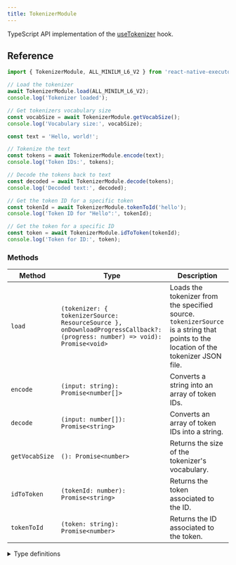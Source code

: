 ```yaml
---
title: TokenizerModule
---
```


TypeScript API implementation of the [useTokenizer](../../02-hooks/01-natural-language-processing/useTokenizer.md) hook.

## Reference

```typescript
import { TokenizerModule, ALL_MINILM_L6_V2 } from 'react-native-executorch';

// Load the tokenizer
await TokenizerModule.load(ALL_MINILM_L6_V2);
console.log('Tokenizer loaded');

// Get tokenizers vocabulary size
const vocabSize = await TokenizerModule.getVocabSize();
console.log('Vocabulary size:', vocabSize);

const text = 'Hello, world!';

// Tokenize the text
const tokens = await TokenizerModule.encode(text);
console.log('Token IDs:', tokens);

// Decode the tokens back to text
const decoded = await TokenizerModule.decode(tokens);
console.log('Decoded text:', decoded);

// Get the token ID for a specific token
const tokenId = await TokenizerModule.tokenToId('hello');
console.log('Token ID for "Hello":', tokenId);

// Get the token for a specific ID
const token = await TokenizerModule.idToToken(tokenId);
console.log('Token for ID:', token);
```

### Methods

| Method         | Type                                                                                                                       | Description                                                                                                                          |
| -------------- | -------------------------------------------------------------------------------------------------------------------------- | ------------------------------------------------------------------------------------------------------------------------------------ |
| `load`         | `(tokenizer: { tokenizerSource: ResourceSource }, onDownloadProgressCallback?: (progress: number) => void): Promise<void>` | Loads the tokenizer from the specified source. `tokenizerSource` is a string that points to the location of the tokenizer JSON file. |
| `encode`       | `(input: string): Promise<number[]>`                                                                                       | Converts a string into an array of token IDs.                                                                                        |
| `decode`       | `(input: number[]): Promise<string>`                                                                                       | Converts an array of token IDs into a string.                                                                                        |
| `getVocabSize` | `(): Promise<number>`                                                                                                      | Returns the size of the tokenizer's vocabulary.                                                                                      |
| `idToToken`    | `(tokenId: number): Promise<string>`                                                                                       | Returns the token associated to the ID.                                                                                              |
| `tokenToId`    | `(token: string): Promise<number>`                                                                                         | Returns the ID associated to the token.                                                                                              |

<details>
<summary>Type definitions</summary>

```typescript
type ResourceSource = string | number | object;
```

</details>
